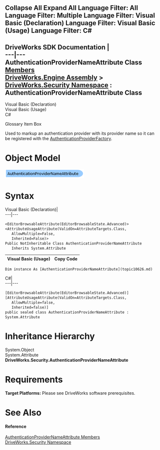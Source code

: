 Collapse All Expand All Language Filter: All  Language Filter: Multiple  Language Filter: Visual Basic (Declaration) Language Filter: Visual Basic (Usage) Language Filter: C#  
---  
DriveWorks SDK Documentation  |   
---|---  
AuthenticationProviderNameAttribute Class   
[Members](topic10627.md)   
[DriveWorks.Engine Assembly](topic2156.md) > [DriveWorks.Security Namespace](topic10574.md) : AuthenticationProviderNameAttribute Class  
---  
  
Visual Basic (Declaration)    
Visual Basic (Usage)    
C# 

Glossary Item Box

Used to markup an authentication provider with its provider name so it can be registered with the [AuthenticationProviderFactory](topic10617.md). 

# Object Model

![](dotnetdiagramimages/image532.png)

# Syntax

Visual Basic (Declaration)|   
---|---  
      
    
    <EditorBrowsableAttribute(EditorBrowsableState.Advanced)>
    <AttributeUsageAttribute(ValidOn=AttributeTargets.Class, 
       AllowMultiple=False, 
       Inherited=False)>
    Public NotInheritable Class AuthenticationProviderNameAttribute 
       Inherits System.Attribute  
  
Visual Basic (Usage)| Copy Code  
---|---  
      
    
    Dim instance As [AuthenticationProviderNameAttribute](topic10626.md)  
  
C#|   
---|---  
      
    
    [EditorBrowsableAttribute(EditorBrowsableState.Advanced)]
    [AttributeUsageAttribute(ValidOn=AttributeTargets.Class, 
       AllowMultiple=false, 
       Inherited=false)]
    public sealed class AuthenticationProviderNameAttribute : System.Attribute   
  
# Inheritance Hierarchy

System.Object  
System.Attribute  
**DriveWorks.Security.AuthenticationProviderNameAttribute**  


# Requirements

**Target Platforms:** Please see DriveWorks software prerequisites.

# See Also

#### Reference

[AuthenticationProviderNameAttribute Members](topic10627.md)   
[DriveWorks.Security Namespace](topic10574.md)


